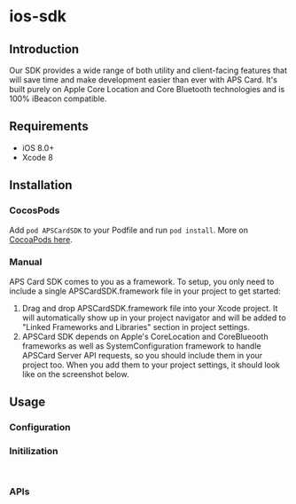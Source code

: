# ios-sdk

## Introduction
Our SDK provides a wide range of both utility and client-facing features that will save time and make development easier than ever with APS Card. It's built purely on Apple Core Location and Core Bluetooth technologies and is 100% iBeacon compatible.
## Requirements
* iOS 8.0+
* Xcode 8
## Installation
### CocosPods
Add ```pod APSCardSDK``` to your Podfile and run ```pod install```. More on [CocoaPods here](http://cocospods.com).
### Manual
APS Card SDK comes to you as a framework. To setup, you only need to include a single APSCardSDK.framework file in your project to get started:
1. Drag and drop APSCardSDK.framework file into your Xcode project. It will automatically show up in your project navigator and will be added to "Linked Frameworks and Libraries" section in project settings.
2. APSCard SDK depends on Apple's CoreLocation and CoreBlueooth frameworks as well as SystemConfiguration framework to handle APSCard Server API requests, so you should include them in your project too. When you add them to your project settings, it should look like on the screenshot below.
## Usage
### Configuration
### Initilization
<pre><code>
</code></pre>
### APIs
